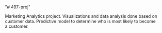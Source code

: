 "# 497-proj" 

Marketing Analytics project. Visualizations and data analysis done based on customer data. Predictive model to determine who is most likely to become a customer. 
